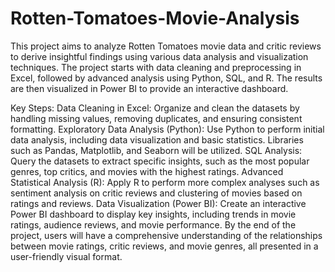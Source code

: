 # Rotten-Tomatoes-Movie-Analysis
This project aims to analyze Rotten Tomatoes movie data and critic reviews to derive insightful findings using various data analysis and visualization techniques. The project starts with data cleaning and preprocessing in Excel, followed by advanced analysis using Python, SQL, and R. The results are then visualized in Power BI to provide an interactive dashboard.

Key Steps:
Data Cleaning in Excel: Organize and clean the datasets by handling missing values, removing duplicates, and ensuring consistent formatting.
Exploratory Data Analysis (Python): Use Python to perform initial data analysis, including data visualization and basic statistics. Libraries such as Pandas, Matplotlib, and Seaborn will be utilized.
SQL Analysis: Query the datasets to extract specific insights, such as the most popular genres, top critics, and movies with the highest ratings.
Advanced Statistical Analysis (R): Apply R to perform more complex analyses such as sentiment analysis on critic reviews and clustering of movies based on ratings and reviews.
Data Visualization (Power BI): Create an interactive Power BI dashboard to display key insights, including trends in movie ratings, audience reviews, and movie performance.
By the end of the project, users will have a comprehensive understanding of the relationships between movie ratings, critic reviews, and movie genres, all presented in a user-friendly visual format.
